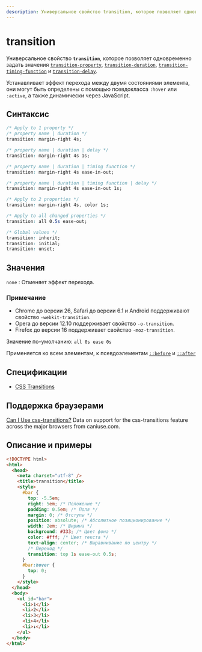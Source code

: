 ```yaml
---
description: Универсальное свойство transition, которое позволяет одновременно задать значения transition-property, transition-duration, transition-timing-function и transition-delay
---
```


# transition

Универсальное свойство **`transition`**, которое позволяет одновременно задать значения [`transition-property`](transition-property.md), [`transition-duration`](transition-duration.md), [`transition-timing-function`](transition-timing-function.md) и [`transition-delay`](transition-delay.md).

Устанавливает эффект перехода между двумя состояниями элемента, они могут быть определены с помощью псевдокласса `:hover` или `:active`, а также динамически через JavaScript.

## Синтаксис

```css
/* Apply to 1 property */
/* property name | duration */
transition: margin-right 4s;

/* property name | duration | delay */
transition: margin-right 4s 1s;

/* property name | duration | timing function */
transition: margin-right 4s ease-in-out;

/* property name | duration | timing function | delay */
transition: margin-right 4s ease-in-out 1s;

/* Apply to 2 properties */
transition: margin-right 4s, color 1s;

/* Apply to all changed properties */
transition: all 0.5s ease-out;

/* Global values */
transition: inherit;
transition: initial;
transition: unset;
```

## Значения

`none`
: Отменяет эффект перехода.

### Примечание

- Chrome до версии 26, Safari до версии 6.1 и Android поддерживают свойство `-webkit-transition`.
- Opera до версии 12.10 поддерживает свойство `-o-transition`.
- Firefox до версии 16 поддерживает свойство `-moz-transition`.

Значение по-умолчанию: `all 0s ease 0s`

Применяется ко всем элементам, к псевдоэлементам [`::before`](before.md) и [`::after`](after.md)

## Спецификации

- [CSS Transitions](http://dev.w3.org/csswg/css-transitions/#transition)

## Поддержка браузерами

<p class="ciu_embed" data-feature="css-transitions" data-periods="future_1,current,past_1,past_2">
  <a href="http://caniuse.com/#feat=css-transitions">Can I Use css-transitions?</a> Data on support for the css-transitions feature across the major browsers from caniuse.com.
</p>

## Описание и примеры

```html
<!DOCTYPE html>
<html>
  <head>
    <meta charset="utf-8" />
    <title>transition</title>
    <style>
      #bar {
        top: -5.5em;
        right: 5em; /* Положение */
        padding: 0.5em; /* Поля */
        margin: 0; /* Отступы */
        position: absolute; /* Абсолютное позиционирование */
        width: 2em; /* Ширина */
        background: #333; /* Цвет фона */
        color: #fff; /* Цвет текста */
        text-align: center; /* Выравнивание по центру */
        /* Переход */
        transition: top 1s ease-out 0.5s;
      }
      #bar:hover {
        top: 0;
      }
    </style>
  </head>
  <body>
    <ul id="bar">
      <li>1</li>
      <li>2</li>
      <li>3</li>
      <li>4</li>
      <li>↓</li>
    </ul>
  </body>
</html>
```
